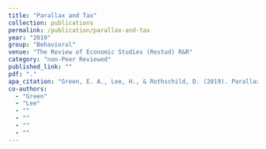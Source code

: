 ```yaml
---
title: "Parallax and Tax"
collection: publications
permalink: /publication/parallax-and-tax
year: "2019"
group: "Behavioral"
venue: "The Review of Economic Studies (Restud) R&R"
category: "non-Peer Reviewed"
published_link: ""
pdf: "."
apa_citation: "Green, E. A., Lee, H., & Rothschild, D. (2019). Parallax and Tax."
co-authors:
  - "Green"
  - "Lee"
  - ""
  - ""
  - ""
  - ""
---
```

